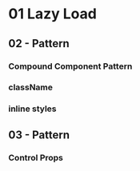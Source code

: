 # 01 Lazy Load

## 02 - Pattern
### Compound Component Pattern
### className
### inline styles

## 03 - Pattern
### Control Props